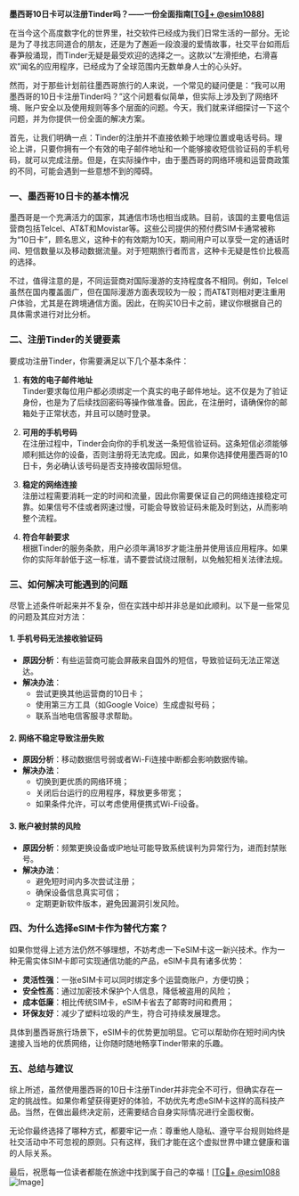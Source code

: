 **墨西哥10日卡可以注册Tinder吗？——一份全面指南[[TG💪+ @esim1088](https://t.me/s/esim1088)]**

在当今这个高度数字化的世界里，社交软件已经成为我们日常生活的一部分。无论是为了寻找志同道合的朋友，还是为了邂逅一段浪漫的爱情故事，社交平台如雨后春笋般涌现，而Tinder无疑是最受欢迎的选择之一。这款以“左滑拒绝，右滑喜欢”闻名的应用程序，已经成为了全球范围内无数单身人士的心头好。

然而，对于那些计划前往墨西哥旅行的人来说，一个常见的疑问便是：“我可以用墨西哥的10日卡注册Tinder吗？”这个问题看似简单，但实际上涉及到了网络环境、账户安全以及使用规则等多个层面的问题。今天，我们就来详细探讨一下这个问题，并为你提供一份全面的解决方案。

首先，让我们明确一点：Tinder的注册并不直接依赖于地理位置或电话号码。理论上讲，只要你拥有一个有效的电子邮件地址和一个能够接收短信验证码的手机号码，就可以完成注册。但是，在实际操作中，由于墨西哥的网络环境和运营商政策的不同，可能会遇到一些意想不到的障碍。

### **一、墨西哥10日卡的基本情况**

墨西哥是一个充满活力的国家，其通信市场也相当成熟。目前，该国的主要电信运营商包括Telcel、AT&T和Movistar等。这些公司提供的预付费SIM卡通常被称为“10日卡”，顾名思义，这种卡的有效期为10天，期间用户可以享受一定的通话时间、短信数量以及移动数据流量。对于短期旅行者而言，这种卡无疑是性价比极高的选择。

不过，值得注意的是，不同运营商对国际漫游的支持程度各不相同。例如，Telcel虽然在国内覆盖面广，但在国际漫游方面表现较为一般；而AT&T则相对更注重用户体验，尤其是在跨境通信方面。因此，在购买10日卡之前，建议你根据自己的具体需求进行对比分析。

### **二、注册Tinder的关键要素**

要成功注册Tinder，你需要满足以下几个基本条件：

1. **有效的电子邮件地址**  
   Tinder要求每位用户都必须绑定一个真实的电子邮件地址。这不仅是为了验证身份，也是为了后续找回密码等操作做准备。因此，在注册时，请确保你的邮箱处于正常状态，并且可以随时登录。

2. **可用的手机号码**  
   在注册过程中，Tinder会向你的手机发送一条短信验证码。这条短信必须能够顺利抵达你的设备，否则注册将无法完成。因此，如果你选择使用墨西哥的10日卡，务必确认该号码是否支持接收国际短信。

3. **稳定的网络连接**  
   注册过程需要消耗一定的时间和流量，因此你需要保证自己的网络连接稳定可靠。如果信号不佳或者网速过慢，可能会导致验证码未能及时到达，从而影响整个流程。

4. **符合年龄要求**  
   根据Tinder的服务条款，用户必须年满18岁才能注册并使用该应用程序。如果你的实际年龄低于这一标准，请不要尝试绕过限制，以免触犯相关法律法规。

### **三、如何解决可能遇到的问题**

尽管上述条件听起来并不复杂，但在实践中却并非总是如此顺利。以下是一些常见的问题及其应对方法：

#### **1. 手机号码无法接收验证码**
   - **原因分析**：有些运营商可能会屏蔽来自国外的短信，导致验证码无法正常送达。
   - **解决办法**：
     - 尝试更换其他运营商的10日卡；
     - 使用第三方工具（如Google Voice）生成虚拟号码；
     - 联系当地电信客服寻求帮助。

#### **2. 网络不稳定导致注册失败**
   - **原因分析**：移动数据信号弱或者Wi-Fi连接中断都会影响数据传输。
   - **解决办法**：
     - 切换到更优质的网络环境；
     - 关闭后台运行的应用程序，释放更多带宽；
     - 如果条件允许，可以考虑使用便携式Wi-Fi设备。

#### **3. 账户被封禁的风险**
   - **原因分析**：频繁更换设备或IP地址可能导致系统误判为异常行为，进而封禁账号。
   - **解决办法**：
     - 避免短时间内多次尝试注册；
     - 确保设备信息真实可信；
     - 定期更新软件版本，避免因漏洞引发风险。

### **四、为什么选择eSIM卡作为替代方案？**

如果你觉得上述方法仍然不够理想，不妨考虑一下eSIM卡这一新兴技术。作为一种无需实体SIM卡即可实现通信功能的产品，eSIM卡具有诸多优势：

- **灵活性强**：一张eSIM卡可以同时绑定多个运营商账户，方便切换；
- **安全性高**：通过加密技术保护个人信息，降低被盗用的风险；
- **成本低廉**：相比传统SIM卡，eSIM卡省去了邮寄时间和费用；
- **环保友好**：减少了塑料垃圾的产生，符合可持续发展理念。

具体到墨西哥旅行场景下，eSIM卡的优势更加明显。它可以帮助你在短时间内快速接入当地的优质网络，让你随时随地畅享Tinder带来的乐趣。

### **五、总结与建议**

综上所述，虽然使用墨西哥的10日卡注册Tinder并非完全不可行，但确实存在一定的挑战性。如果你希望获得更好的体验，不妨优先考虑eSIM卡这样的高科技产品。当然，在做出最终决定前，还需要结合自身实际情况进行全面权衡。

无论你最终选择了哪种方式，都要牢记一点：尊重他人隐私、遵守平台规则始终是社交活动中不可忽视的原则。只有这样，我们才能在这个虚拟世界中建立健康和谐的人际关系。

最后，祝愿每一位读者都能在旅途中找到属于自己的幸福！[[TG💪+ @esim1088](https://t.me/s/esim1088) ![Image](https://i.postimg.cc/4NQfJmqS/Snipaste-2025-05-13-00-14-12.png)]